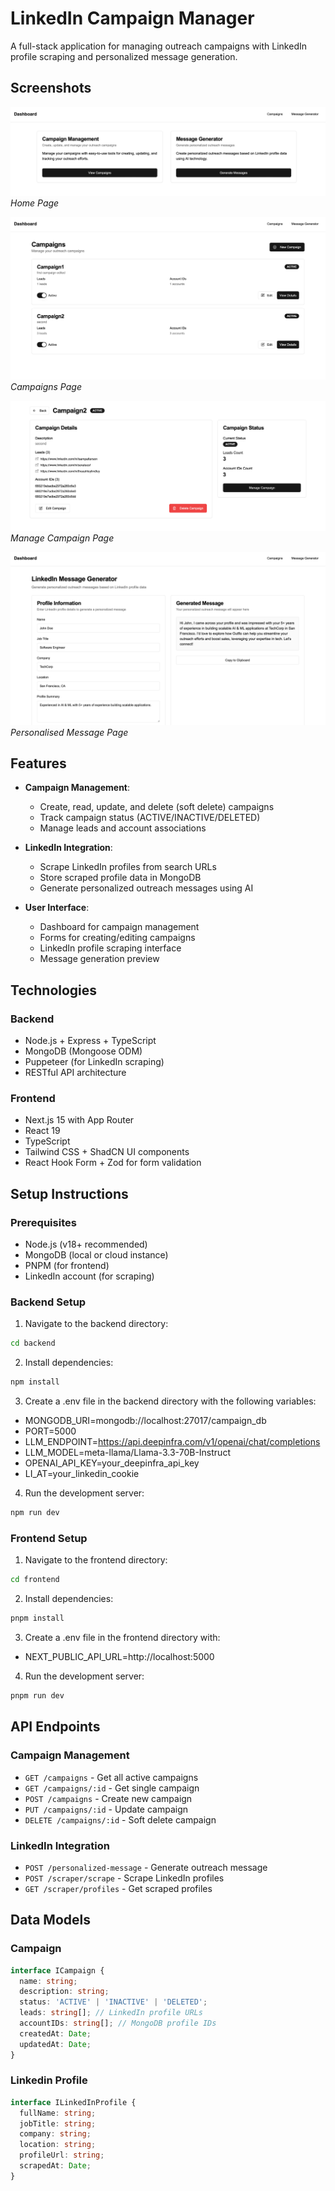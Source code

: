 # LinkedIn Campaign Manager

A full-stack application for managing outreach campaigns with LinkedIn profile scraping and personalized message generation.

## Screenshots

![Home](./screenshot/home.png)
*Home Page*

![Campaigns](./screenshot/campaigns.png)
*Campaigns Page*

![Manage Campaign](./screenshot/manage-campaign.png)
*Manage Campaign Page*

![Personalised Message](./screenshot/personalised-message.png)
*Personalised Message Page*

## Features

- **Campaign Management**:
  - Create, read, update, and delete (soft delete) campaigns
  - Track campaign status (ACTIVE/INACTIVE/DELETED)
  - Manage leads and account associations

- **LinkedIn Integration**:
  - Scrape LinkedIn profiles from search URLs
  - Store scraped profile data in MongoDB
  - Generate personalized outreach messages using AI

- **User Interface**:
  - Dashboard for campaign management
  - Forms for creating/editing campaigns
  - LinkedIn profile scraping interface
  - Message generation preview

## Technologies

### Backend
- Node.js + Express + TypeScript
- MongoDB (Mongoose ODM)
- Puppeteer (for LinkedIn scraping)
- RESTful API architecture

### Frontend
- Next.js 15 with App Router
- React 19
- TypeScript
- Tailwind CSS + ShadCN UI components
- React Hook Form + Zod for form validation

## Setup Instructions

### Prerequisites
- Node.js (v18+ recommended)
- MongoDB (local or cloud instance)
- PNPM (for frontend)
- LinkedIn account (for scraping)

### Backend Setup
1. Navigate to the backend directory:
```bash
cd backend
```

2. Install dependencies:
```bash
npm install
```

3. Create a .env file in the backend directory with the following variables:
- MONGODB_URI=mongodb://localhost:27017/campaign_db
- PORT=5000
- LLM_ENDPOINT=https://api.deepinfra.com/v1/openai/chat/completions
- LLM_MODEL=meta-llama/Llama-3.3-70B-Instruct
- OPENAI_API_KEY=your_deepinfra_api_key
- LI_AT=your_linkedin_cookie

4. Run the development server:
```bash
npm run dev
```

### Frontend Setup
1. Navigate to the frontend directory:
```bash
cd frontend
```

2. Install dependencies:
```bash
pnpm install
```

3. Create a .env file in the frontend directory with:
- NEXT_PUBLIC_API_URL=http://localhost:5000

4. Run the development server:
```bash
pnpm run dev
```

## API Endpoints

### Campaign Management

- `GET /campaigns` - Get all active campaigns
- `GET /campaigns/:id` - Get single campaign
- `POST /campaigns` - Create new campaign
- `PUT /campaigns/:id` - Update campaign
- `DELETE /campaigns/:id` - Soft delete campaign

### LinkedIn Integration

- `POST /personalized-message` - Generate outreach message
- `POST /scraper/scrape` - Scrape LinkedIn profiles
- `GET /scraper/profiles` - Get scraped profiles

## Data Models

### Campaign

```typescript
interface ICampaign {
  name: string;
  description: string;
  status: 'ACTIVE' | 'INACTIVE' | 'DELETED';
  leads: string[]; // LinkedIn profile URLs
  accountIDs: string[]; // MongoDB profile IDs
  createdAt: Date;
  updatedAt: Date;
}
```

### Linkedin Profile

```typescript
interface ILinkedInProfile {
  fullName: string;
  jobTitle: string;
  company: string;
  location: string;
  profileUrl: string;
  scrapedAt: Date;
}
```